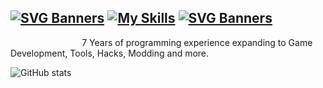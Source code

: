 [![SVG Banners](https://svg-banners.vercel.app/api?type=typeWriter&text1=💖%20ImAFrogOwO%20💖&width=1000&height=120)](https://github.com/Akshay090/svg-banners)
[![My Skills](https://skillicons.dev/icons?i=ts,nodejs,js,react,java,cs,c,lua,python,php,html,css,rust,discord,visualstudio&theme=dark)](https://skillicons.dev)
[![SVG Banners](https://svg-banners.vercel.app/api?type=typeWriter&text1=About%20Me&width=1000&height=100)](https://github.com/Akshay090/svg-banners)
------
                             7 Years of programming experience expanding to Game Development, Tools, Hacks, Modding and more.

![GitHub stats](https://github-readme-stats-ten-gilt.vercel.app/api?username=ImAFrogOwO&count_private=true&theme=dark&show_icons=true)
